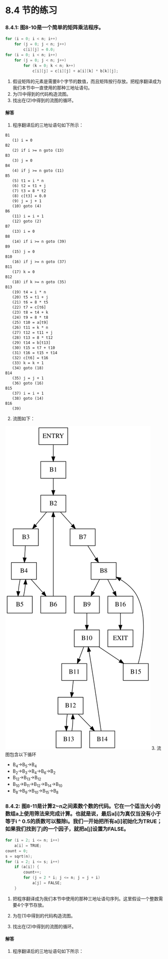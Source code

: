 # 8.4 节的练习

### 8.4.1: 图8-10是一个简单的矩阵乘法程序。

```c
for (i = 0; i < n; i++)
    for (j = 0; j < n; j++)
        c[i][j] = 0.0;
for (i = 0; i < n; i++)
    for (j = 0; j < n; j++)
        for (k = 0; k < n; k++)
            c[i][j] = c[i][j] + a[i][k] * b[k][j];
```

1. 假设矩阵的元素是需要8个字节的数值，而且矩阵按行存放。把程序翻译成为我们本节中一直使用的那种三地址语句。
2. 为(1)中得到的代码构造流图。
3. 找出在(2)中得到的流图的循环。

#### 解答

1. 程序翻译后的三地址语句如下所示：

```assembly
B1 
   (1) i = 0
B2   
   (2) if i >= n goto (13)
B3   
   (3) j = 0
B4   
   (4) if j >= n goto (11)
B5   
   (5) t1 = i * n
   (6) t2 = t1 + j
   (7) t3 = 8 * t2
   (8) c[t3] = 0.0
   (9) j = j + 1
   (10) goto (4)   
B6  
   (11) i = i + 1
   (12) goto (2)
B7   
   (13) i = 0
B8   
   (14) if i >= n goto (39)
B9   
   (15) j = 0
B10   
   (16) if j >= n goto (37)
B11   
   (17) k = 0
B12   
   (18) if k >= n goto (35)
B13   
   (19) t4 = i * n
   (20) t5 = t1 + j
   (21) t6 = 8 * t5
   (22) t7 = c[t6]
   (23) t8 = t4 + k
   (24) t9 = 8 * t8
   (25) t10 = a[t9]
   (26) t11 = k * n
   (27) t12 = t11 + j
   (28) t13 = 8 * t12
   (29) t14 = b[t13]
   (30) t15 = t7 + t10
   (31) t16 = t15 + t14
   (32) c[t6] = t16
   (33) k = k + 1
   (34) goto (18)
B14   
   (35) j = j + 1
   (36) goto (16)
B15   
   (37) i = i + 1 
   (38) goto (14)
B16   
   (39)
```

2. 流图如下：

![8.4.1](./assets/8.4.1.svg)
3. 流图包含以下循环
   - B<sub>4</sub>->B<sub>5</sub>->B<sub>4</sub>
   - B<sub>2</sub>->B<sub>3</sub>->B<sub>4</sub>->B<sub>6</sub>->B<sub>2</sub>
   - B<sub>12</sub>->B<sub>13</sub>->B<sub>12</sub>
   - B<sub>10</sub>->B<sub>11</sub>->B<sub>12</sub>->B<sub>14</sub>->B<sub>10</sub>
   - B<sub>8</sub>->B<sub>9</sub>->B<sub>10</sub>->B<sub>15</sub>->B<sub>8</sub>

### 8.4.2: 图8-11是计算2~n之间素数个数的代码。它在一个适当大小的数组a上使用筛法来完成计算。也就是说，最后a[i]为真仅当没有小于等于i ^ 0.5的质数可以整除i。我们一开始把所有a[i]初始化为TRUE；如果我们找到了j的一个因子，就把a[j]设置为FALSE。

```c
for (i = 2; i <= n; i++)
    a[i] = TRUE;
count = 0;
s = sqrt(n);
for (i = 2; i <= s; i++)
    if (a[i]) {
        count++;
        for (j = 2 * i; j <= n; j = j + i)
            a[j] = FALSE;
    }
```

1. 把程序翻译成为我们本节中使用的那种三地址语句序列。这里假设一个整数需要4个字节存放。

2. 为在(1)中得到的代码构造流图。

3. 找出在(2)中得到的流图的循环。

#### 解答

1. 程序翻译后的三地址语句如下所示：
